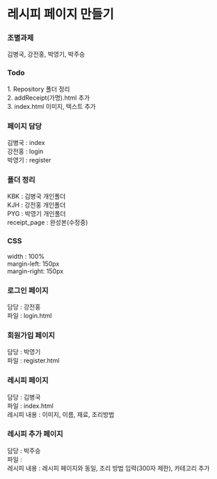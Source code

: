 # 레시피 페이지 만들기

<h3>조별과제</h3>
김병국, 강전홍, 박영기, 박주승

<h3>Todo</h3>
1. Repository 폴더 정리<br>
2. addReceipt(가명).html 추가<br>
3. index.html 이미지, 텍스트 추가<br>

<h3>페이지 담당</h3>
김병국 : index<br>
강전홍 : login<br>
박영기 : register<br>

<h3>폴더 정리</h3>
KBK : 김병국 개인폴더<br>
KJH : 강전홍 개인폴더<br>
PYG : 박영기 개인폴더<br>
receipt_page : 완성본(수정중)<br>

<h3>CSS</h3>
width : 100%<br>
margin-left: 150px<br>
margin-right: 150px<br>

<h3>로그인 페이지</h3>
담당 : 강전홍<br>
파일 : login.html

<h3>회원가입 페이지</h3>
담당 : 박영기<br>
파일 : register.html

<h3>레시피 페이지</h3>
담당 : 김병국<br>
파일 : index.html<br>
레시피 내용 : 이미지, 이름, 재료, 조리방법

<h3>레시피 추가 페이지</h3>
담당 : 박주승<br>
파일 : <br>
레시피 내용 : 레시피 페이지와 동일, 조리 방법 입력(300자 제한), 카테고리 추가
